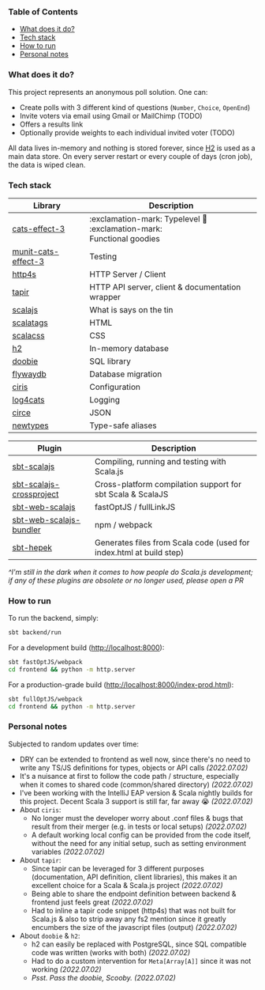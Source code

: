 ### Table of Contents

* [What does it do?](#what-does-it-do)
* [Tech stack](#tech-stack)
* [How to run](#how-to-run)
* [Personal notes](#personal-notes)

### What does it do?

This project represents an anonymous poll solution. One can:

* Create polls with 3 different kind of questions (`Number`, `Choice`, `OpenEnd`)
* Invite voters via email using Gmail or MailChimp (TODO)
* Offers a results link
* Optionally provide weights to each individual invited voter (TODO)

All data lives in-memory and nothing is stored forever, since [H2](https://www.h2database.com/html/main.html) is
used as a main data store. On every server restart or every couple of days (cron job), the data is wiped clean.

### Tech stack

| Library                                                               | Description                                                                    |
|-----------------------------------------------------------------------|--------------------------------------------------------------------------------|
| [cats-effect-3](https://typelevel.org/cats-effect/docs/concepts)      | :exclamation-mark: Typelevel :goat: :exclamation-mark: <br> Functional goodies |
| [munit-cats-effect-3](https://github.com/typelevel/munit-cats-effect) | Testing                                                                        |
| [http4s](https://http4s.org/v0.23/docs/quickstart.html)               | HTTP Server / Client                                                           |
| [tapir](https://tapir.softwaremill.com/en/latest/)                    | HTTP API server, client & documentation wrapper                                |
| [scalajs](https://www.scala-js.org/)                                  | What is says on the tin                                                        |
| [scalatags](https://com-lihaoyi.github.io/scalatags/)                 | HTML                                                                           |
| [scalacss](https://japgolly.github.io/scalacss/book/)                 | CSS                                                                            |
| [h2](https://www.h2database.com/html/main.html)                       | In-memory database                                                             |
| [doobie](https://tpolecat.github.io/doobie/)                          | SQL library                                                                    |
| [flywaydb](https://flywaydb.org/documentation/)                       | Database migration                                                             |
| [ciris](https://cir.is/)                                              | Configuration                                                                  |
| [log4cats](https://typelevel.org/log4cats/)                           | Logging                                                                        |
| [circe](https://circe.github.io/circe/)                               | JSON                                                                           |
| [newtypes](https://newtypes.monix.io/docs/motivation.html)            | Type-safe aliases                                                              |

| Plugin                                                                                        | Description                                                         |
|-----------------------------------------------------------------------------------------------|---------------------------------------------------------------------|
| [sbt-scalajs](http://www.scala-js.org/doc/sbt-plugin.html)                                    | Compiling, running and testing with Scala.js                        |
| [sbt-scalajs-crossproject](https://github.com/portable-scala/sbt-crossproject)                | Cross-platform compilation support for sbt Scala & ScalaJS          |
| [sbt-web-scalajs](https://github.com/vmunier/sbt-web-scalajs)                                 | fastOptJS / fullLinkJS                                              |
| [sbt-web-scalajs-bundler](https://scalacenter.github.io/scalajs-bundler/getting-started.html) | npm / webpack                                                       |
| [sbt-hepek](https://github.com/sake92/sbt-hepek)                                              | Generates files from Scala code (used for index.html at build step) |

*^I'm still in the dark when it comes to how people do Scala.js development; if any of these 
plugins are obsolete or no longer used, please open a PR* 

### How to run

To run the backend, simply:

```bash
sbt backend/run
```

For a development build ([http://localhost:8000](http://localhost:8000)):

```bash
sbt fastOptJS/webpack
cd frontend && python -m http.server
``` 

For a production-grade build ([http://localhost:8000/index-prod.html](http://localhost:8000/index-prod.html)):

```bash
sbt fullOptJS/webpack
cd frontend && python -m http.server
```

### Personal notes

Subjected to random updates over time:

* DRY can be extended to frontend as well now, since there's no need to write any TS/JS definitions for types, objects
  or API calls *(2022.07.02)*
* It's a nuisance at first to follow the code path / structure, especially when it comes to shared code
  (common/shared directory) *(2022.07.02)*
* I've been working with the IntelliJ EAP version & Scala nightly builds for this project. Decent Scala 3 support
  is still far, far away :sob: *(2022.07.02)*
* About `ciris`:
  * No longer must the developer worry about .conf files & bugs that result from their merger (e.g. in tests
    or local setups) *(2022.07.02)*
  * A default working local config can be provided from the code itself, without the need for any initial setup,
    such as setting environment variables *(2022.07.02)*
* About `tapir`:
  * Since tapir can be leveraged for 3 different purposes (documentation, API definition, client libraries),
    this makes it an excellent choice for a Scala & Scala.js project *(2022.07.02)*
  * Being able to share the endpoint definition between backend & frontend just feels great *(2022.07.02)*
  * Had to inline a tapir code snippet (http4s) that was not built for Scala.js & also to strip away any fs2 mention
    since it greatly encumbers the size of the javascript files (output) *(2022.07.02)*
* About `doobie` & `h2`:
  * h2 can easily be replaced with PostgreSQL, since SQL compatible code was written (works with both) *(2022.07.02)*
  * Had to do a custom intervention for `Meta[Array[A]]` since it was not working *(2022.07.02)*
  * *Psst. Pass the doobie, Scooby.* *(2022.07.02)*
